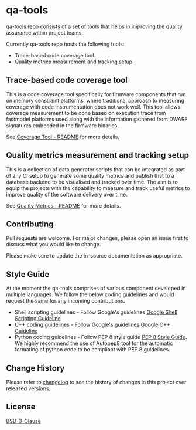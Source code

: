 # qa-tools

qa-tools repo consists of a set of tools that helps in improving the quality assurance within project teams.

Currently qa-tools repo hosts the following tools:
- Trace-based code coverage tool.
- Quality metrics measurement and tracking setup.

## Trace-based code coverage tool

This is a code coverage tool specifically for firmware components that run on memory constraint platforms, where traditional approach to measuring coverage with code instrumentation does not work well. This tool allows coverage measurement to be done based on execution trace from fastmodel platforms used along with the information gathered from DWARF signatures embedded in the firmware binaries.

See [Coverage Tool - README](./coverage-tool/readme.md) for more details.


## Quality metrics measurement and tracking setup

This is a collection of data generator scripts that can be integrated as part of any CI setup to generate some quality metrics and publish that to a database backend to be visualised and tracked over time. The aim is to equip the projects with the capability to measure and track useful metrics to improve quality of the software delivery over time.


See [Quality Metrics - README](./quality-metrics/readme.md) for more details.


## Contributing
Pull requests are welcome. For major changes, please open an issue first to discuss what you would like to change.

Please make sure to update the in-source documentation as appropriate.

## Style Guide

At the moment the qa-tools comprises of various component developed in multiple languages. We follow the below coding guidelines and would request the same for any incoming contributions.

- Shell scripting guidelines - Follow Google's guidelines [Google Shell Scripting Guideline](https://google.github.io/styleguide/shellguide.html)
- C++ coding guidelines - Follow Google's guidelines [Google C++ Guideline](https://google.github.io/styleguide/cppguide.html)
- Python coding guidelines - Follow PEP 8 style guide [PEP 8 Style Guide](https://www.python.org/dev/peps/pep-0008/). We highly recommend the use of [Autopep8 tool](https://pypi.org/project/autopep8/) for the automatic formating of python code to be compliant with PEP 8 guidelines.

## Change History

Please refer to [changelog](./changelog.md) to see the history of changes in this project over released versions.

## License
[BSD-3-Clause](./license.md)

